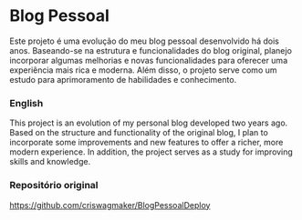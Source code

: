 
# Blog Pessoal

Este projeto é uma evolução do meu blog pessoal desenvolvido há dois anos. Baseando-se na estrutura e funcionalidades do blog original, planejo incorporar algumas melhorias e novas funcionalidades para oferecer uma experiência mais rica e moderna. Além disso, o projeto serve como um estudo para aprimoramento de habilidades e conhecimento.
### English
This project is an evolution of my personal blog developed two years ago. Based on the structure and functionality of the original blog, I plan to incorporate some improvements and new features to offer a richer, more modern experience. In addition, the project serves as a study for improving skills and knowledge.

### Repositório original
https://github.com/criswagmaker/BlogPessoalDeploy

